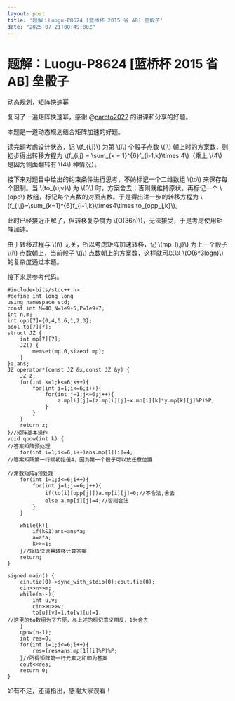 ```yaml
---
layout: post
title: '题解：Luogu-P8624 [蓝桥杯 2015 省 AB] 垒骰子'
date: "2025-07-21T00:49:00Z"
---
```

题解：Luogu-P8624 \[蓝桥杯 2015 省 AB\] 垒骰子
====================================

动态规划，矩阵快速幂

复习了一遍矩阵快速幂，感谢 @[naroto2022](https://www.luogu.com.cn/user/734703) 的讲课和分享的好题。

本题是一道动态规划结合矩阵加速的好题。

读完题考虑设计状态，记 \\(f\_{i,j}\\) 为第 \\(i\\) 个骰子点数 \\(j\\) 朝上时的方案数，则初步得出转移方程为 \\(f\_{i,j} = \\sum\_{k = 1}^{6}f\_{i-1,k}\\times 4\\)（乘上 \\(4\\) 是因为侧面翻转有 \\(4\\) 种情况）。

接下来对题目中给出的约束条件进行思考，不妨标记一个二维数组 \\(to\\) 来保存每个限制。当 \\(to\_{u,v}\\) 为 \\(0\\) 时，方案舍去；否则就维持原状。再标记一个 \\(opp\\) 数组，标记每个点数的对面点数。于是得出进一步的转移方程为 \\(f\_{i,j}=\\sum\_{k=1}^{6}f\_{i-1,k}\\times4\\times to\_{opp\_j,k}\\)。

此时已经接近正解了，但转移复杂度为 \\(O(36n)\\)，无法接受，于是考虑使用矩阵加速。

由于转移过程与 \\(i\\) 无关，所以考虑矩阵加速转移，记 \\(mp\_{i,j}\\) 为上一个骰子 \\(i\\) 点数朝上，当前骰子 \\(j\\) 点数朝上的方案数，这样就可以以 \\(O(6^3logn)\\) 的复杂度通过本题。

接下来是参考代码。

    #include<bits/stdc++.h>
    #define int long long
    using namespace std;
    const int M=40,N=1e9+5,P=1e9+7; 
    int n,m; 
    int opp[7]={0,4,5,6,1,2,3}; 
    bool to[7][7]; 
    struct JZ {
    	int mp[7][7]; 
    	JZ() {
    		memset(mp,0,sizeof mp); 
    	}
    }a,ans;
    JZ operator*(const JZ &x,const JZ &y) {
    	JZ z; 
    	for(int k=1;k<=6;k++){
    		for(int i=1;i<=6;i++){
    			for(int j=1;j<=6;j++){
    				z.mp[i][j]=(z.mp[i][j]+x.mp[i][k]*y.mp[k][j]%P)%P; 
    			}
    		}
    	}
    	return z; 
    }//矩阵基本操作
    void qpow(int k) {
    //答案矩阵预处理
    	for(int i=1;i<=6;i++)ans.mp[1][i]=4;
    //答案矩阵第一行赋初始值4，因为第一个骰子可以放任意位置
    
    //常数矩阵a预处理
    	for(int i=1;i<=6;i++){
    		for(int j=1;j<=6;j++){
    			if(to[i][opp[j]])a.mp[i][j]=0;//不合法,舍去 
    			else a.mp[i][j]=4;//否则合法 
    		}
    	}
    	
    	while(k){
    		if(k&1)ans=ans*a; 
    		a=a*a; 
    		k>>=1; 
    	}//矩阵快速幂转移计算答案
    	return; 
    }
    
    signed main() {
    	cin.tie(0)->sync_with_stdio(0);cout.tie(0);
    	cin>>n>>m; 
    	while(m--){
    		int u,v; 
    		cin>>u>>v; 
    		to[u][v]=1,to[v][u]=1;
    //这里的to数组为了方便，与上述的标记意义相反，1为舍去
    	}
    	qpow(n-1); 
    	int res=0; 
    	for(int i=1;i<=6;i++){  
    		res=(res+ans.mp[1][i]%P)%P; 
    	}//所得矩阵第一行元素之和即为答案
    	cout<<res; 
    	return 0;
    }
    

如有不足，还请指出，感谢大家观看！